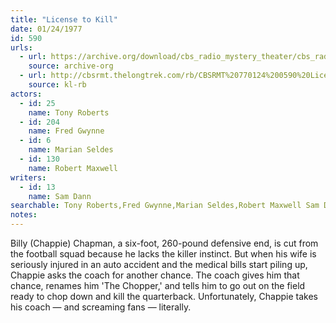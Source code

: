 ```yaml
---
title: "License to Kill"
date: 01/24/1977
id: 590
urls: 
  - url: https://archive.org/download/cbs_radio_mystery_theater/cbs_radio_mystery_theater-0551-0600.zip/cbs_radio_mystery_theater-0551-0600%2Fcbsrmt_0590_license_to_kill.mp3
    source: archive-org
  - url: http://cbsrmt.thelongtrek.com/rb/CBSRMT%20770124%200590%20License%20to%20Kill_wbbm_rb.mp3
    source: kl-rb
actors:  
  - id: 25
    name: Tony Roberts  
  - id: 204
    name: Fred Gwynne  
  - id: 6
    name: Marian Seldes  
  - id: 130
    name: Robert Maxwell
writers:  
  - id: 13
    name: Sam Dann
searchable: Tony Roberts,Fred Gwynne,Marian Seldes,Robert Maxwell Sam Dann
notes:  
---
```

Billy (Chappie) Chapman, a six-foot, 260-pound defensive end, is cut from the football squad because he lacks the killer instinct. But when his wife is seriously injured in an auto accident and the medical bills start piling up, Chappie asks the coach for another chance. The coach gives him that chance, renames him 'The Chopper,' and tells him to go out on the field ready to chop down and kill the quarterback. Unfortunately, Chappie takes his coach — and screaming fans — literally.